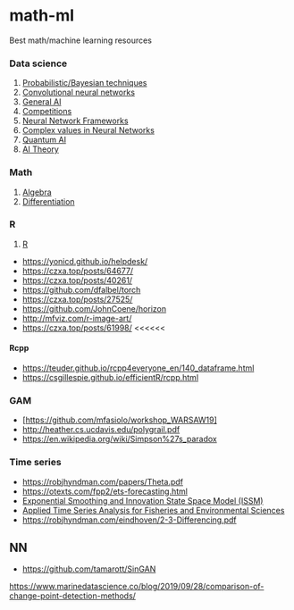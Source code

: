 # math-ml
Best math/machine learning resources


### Data science
1. [Probabilistic/Bayesian techniques](https://github.com/krzjoa/math-ml/blob/master/proba.md) 
3. [Convolutional neural networks](https://github.com/krzjoa/math-ml/blob/master/cnn.md)
4. [General AI](https://github.com/krzjoa/math-ml/blob/master/general-ai.md)
8. [Competitions](https://github.com/krzjoa/math-ml/blob/master/competitions.md)
9. [Neural Network Frameworks](https://github.com/krzjoa/math-ml/blob/master/nnsoft.md)
10. [Complex values in Neural Networks](https://github.com/krzjoa/math-ml/blob/master/cmpx.md)
11. [Quantum AI](https://github.com/krzjoa/math-ml/blob/master/quantum.md)
13. [AI Theory](https://github.com/krzjoa/math-ml/blob/master/ai.md)

### Math
1. [Algebra](https://github.com/krzjoa/math-ml/blob/master/algebra.md)
2. [Differentiation](https://github.com/krzjoa/math-ml/blob/master/diff.md)

### R
1. [R](https://github.com/krzjoa/math-ml/blob/master/R.md)
* https://yonicd.github.io/helpdesk/
* https://czxa.top/posts/64677/
* https://czxa.top/posts/40261/
* https://github.com/dfalbel/torch
* https://czxa.top/posts/27525/
* https://github.com/JohnCoene/horizon
* http://mfviz.com/r-image-art/
* https://czxa.top/posts/61998/ <<<<<<

#### Rcpp
* https://teuder.github.io/rcpp4everyone_en/140_dataframe.html
* https://csgillespie.github.io/efficientR/rcpp.html


### GAM
* [https://github.com/mfasiolo/workshop_WARSAW19]
* http://heather.cs.ucdavis.edu/polygrail.pdf
* https://en.wikipedia.org/wiki/Simpson%27s_paradox

### Time series
* https://robjhyndman.com/papers/Theta.pdf
* https://otexts.com/fpp2/ets-forecasting.html
* [Exponential Smoothing and Innovation State Space Model (ISSM)](https://gluon.mxnet.io/chapter12_time-series/issm-scratch.html)
* [Applied Time Series Analysis for Fisheries and Environmental Sciences](https://nwfsc-timeseries.github.io/atsa-labs/)
* https://robjhyndman.com/eindhoven/2-3-Differencing.pdf

## NN
* https://github.com/tamarott/SinGAN

https://www.marinedatascience.co/blog/2019/09/28/comparison-of-change-point-detection-methods/


